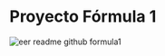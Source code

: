# Proyecto Fórmula 1

![eer readme github formula1](https://github.com/user-attachments/assets/c90f9e0f-ff6a-452f-a85c-3478a69b0a61)


